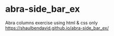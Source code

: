 # abra-side_bar_ex
Abra columns exercise using html &amp; css only
https://shaulbendavid.github.io/abra-side_bar_ex/
